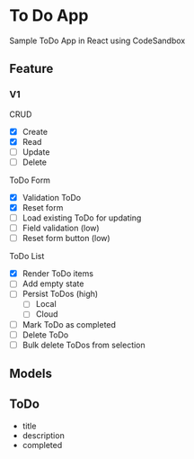 # To Do App

Sample ToDo App in React using CodeSandbox

## Feature

### V1

CRUD

- [x] Create
- [x] Read
- [ ] Update
- [ ] Delete

ToDo Form

- [x] Validation ToDo
- [x] Reset form
- [ ] Load existing ToDo for updating
- [ ] Field validation (low)
- [ ] Reset form button (low)

ToDo List

- [x] Render ToDo items
- [ ] Add empty state
- [ ] Persist ToDos (high)
  - [ ] Local
  - [ ] Cloud
- [ ] Mark ToDo as completed
- [ ] Delete ToDo
- [ ] Bulk delete ToDos from selection

## Models

## ToDo

- title
- description
- completed

